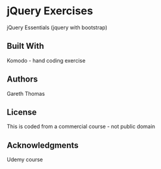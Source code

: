 # jQuery Exercises

jQuery Essentials (jquery with bootstrap)


## Built With

Komodo - hand coding exercise


## Authors

Gareth Thomas

## License

This is coded from a commercial course - not public domain

## Acknowledgments

Udemy course
